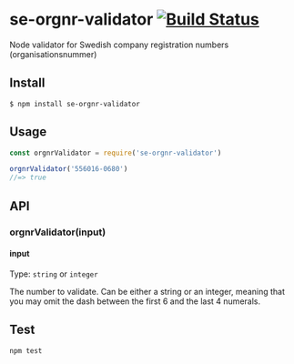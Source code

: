 # se-orgnr-validator [![Build Status](https://travis-ci.com/eckberg/se-orgnr-validator.svg?branch=master)](https://travis-ci.com/eckberg/se-orgnr-validator)

Node validator for Swedish company registration numbers (organisationsnummer)


## Install

```
$ npm install se-orgnr-validator
```


## Usage

```js
const orgnrValidator = require('se-orgnr-validator')

orgnrValidator('556016-0680')
//=> true
```


## API

### orgnrValidator(input)

#### input

Type: `string` or `integer`

The number to validate. Can be either a string or an integer, meaning that you may omit the dash between the first 6 and the last 4 numerals.

## Test

```
npm test
```
